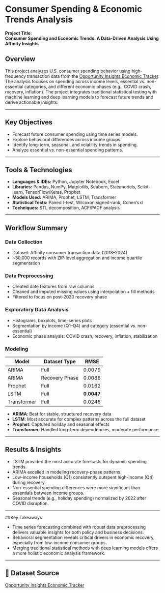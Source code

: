 # Consumer Spending & Economic Trends Analysis

**Project Title:**  
**Consumer Spending and Economic Trends: A Data-Driven Analysis Using Affinity Insights**

## Overview
This project analyzes U.S. consumer spending behavior using high-frequency transaction data from the [Opportunity Insights Economic Tracker](https://opportunityinsights.org). The analysis focuses on spending across income levels, essential vs. non-essential categories, and different economic phases (e.g., COVID crash, recovery, inflation). The project integrates traditional statistical testing with machine learning and deep learning models to forecast future trends and derive actionable insights.

---

## Key Objectives
- Forecast future consumer spending using time series models.
- Explore behavioral differences across income groups.
- Identify long-term, seasonal, and volatility trends in spending.
- Analyze essential vs. non-essential spending patterns.

---

## Tools & Technologies
- **Languages & IDEs:** Python, Jupyter Notebook, Excel  
- **Libraries:** Pandas, NumPy, Matplotlib, Seaborn, Statsmodels, Scikit-learn, TensorFlow/Keras, Prophet  
- **Models Used:** ARIMA, Prophet, LSTM, Transformer  
- **Statistical Tests:** Paired t-test, Wilcoxon signed-rank, Cohen’s d  
- **Techniques:** STL decomposition, ACF/PACF analysis

---

## Workflow Summary

### Data Collection
- Dataset: Affinity consumer transaction data (2018–2024)  
- ~50,000 records with ZIP-level aggregation and income quartile segmentation

### Data Preprocessing
- Created date features from raw columns
- Cleaned and imputed missing values using interpolation + fill methods
- Filtered to focus on post-2020 recovery phase

###  Exploratory Data Analysis
- Histograms, boxplots, time-series plots
- Segmentation by income (Q1–Q4) and category (essential vs. non-essential)
- Economic phase analysis: COVID crash, recovery, inflation, stabilization

### Modeling
| Model       | Dataset Type     | RMSE     |
|-------------|------------------|----------|
| ARIMA       | Full             | 0.0079   |
| ARIMA       | Recovery Phase   | 0.0088   |
| Prophet     | Full             | 0.0162   |
| LSTM        | Full             | **0.0047** |
| Transformer | Full             | 0.0246   |

- **ARIMA**: Best for stable, structured recovery data  
- **LSTM**: Most accurate for complex patterns across the full dataset  
- **Prophet**: Captured holiday and seasonal effects  
- **Transformer**: Handled long-term dependencies, moderate performance  
---
## Results & Insights
- LSTM provided the most accurate forecasts for dynamic spending trends.
- ARIMA excelled in modeling recovery-phase patterns.
- Low-income households (Q1) consistently outspent high-income (Q4) during recovery.
- Non-essential spending differences were more significant than essentials between income groups.
- Seasonal trends (e.g., holiday spending) normalized by 2022 after COVID disruption.
---
##Key Takeaways
- Time series forecasting combined with robust data preprocessing delivers valuable insights for both policy and business decisions.
- Behavioral segmentation reveals critical drivers in economic recovery, especially from low-income consumer groups.
- Merging traditional statistical methods with deep learning models offers a more holistic economic analysis framework.
---
## 🔗 Dataset Source
[Opportunity Insights Economic Tracker](https://opportunityinsights.org)


